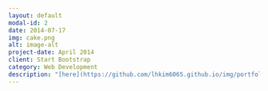 ```yaml
---
layout: default
modal-id: 2
date: 2014-07-17
img: cake.png
alt: image-alt
project-date: April 2014
client: Start Bootstrap
category: Web Development
description: "[here](https://github.com/lhkim6065.github.io/img/portfolio/school.pdf)"
---
```

